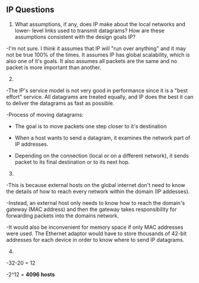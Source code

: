 ## IP Questions

1. What assumptions, if any, does IP make about the local networks and lower- level links used to transmit datagrams? How are these assumptions consistent with the design goals IP?

-I'm not sure. I think it assumes that IP will "run over anything" and it may not be true 100% of the times. It assumes IP has global scalability, which is also one of it's goals. It also assumes all packets are the same and no packet is more important than another. 

2.

-The IP's service model is not very good in performance since it is a "best effort" service. All datagrams are treated equally, and IP does the best it can to deliver the datagrams as fast as possible.

-Process of moving datagrams:

- The goal is to move packets one step closer to it's destination

- When a host wants to send a datagram, it examines the network part of IP addresses. 

- Depending on the connection (local or on a different network), it sends packet to its final destination or to its next hop. 


3. 

-This is because external hosts on the global internet don't need to know the details of how to reach every network within the domain (IP addesses). 

-Instead, an external host only needs to know how to reach the domain's gateway (MAC address) and then the gateway takes responsibility for forwarding packets into the domains network. 

-It would also be inconvenient for memory space if only MAC addresses were used. The Ethernet adaptor would have to store thousands of 42-bit addresses for each device in order to know where to send IP datagrams. 


4. 

-32-20 = 12
 
-2^12 = **4096 hosts**